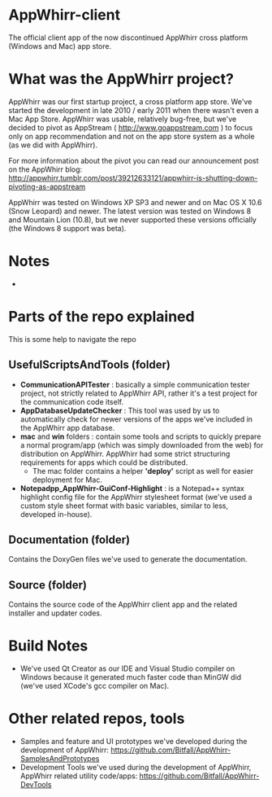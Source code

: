 AppWhirr-client===============The official client app of the now discontinued AppWhirr cross platform (Windows and Mac) app store.What was the AppWhirr project?=================AppWhirr was our first startup project, a cross platform app store. We've started the development in late 2010 / early 2011 when there wasn't even a Mac App Store. AppWhirr was usable, relatively bug-free, but we've decided to pivot as AppStream ( http://www.goappstream.com ) to focus only on app recommendation and not on the app store system as a whole (as we did with AppWhirr).For more information about the pivot you can read our announcement post on the AppWhirr blog: http://appwhirr.tumblr.com/post/39212633121/appwhirr-is-shutting-down-pivoting-as-appstreamAppWhirr was tested on Windows XP SP3 and newer and on Mac OS X 10.6 (Snow Leopard) and newer. The latest version was tested on Windows 8 and Mountain Lion (10.8), but we never supported these versions officially (the Windows 8 support was beta).Notes=================* Parts of the repo explained=================This is some help to navigate the repoUsefulScriptsAndTools (folder)----------------------------------* **CommunicationAPITester** : basically a simple communication tester project, not strictly related to AppWhirr API, rather it's a test project for the communication code itself.* **AppDatabaseUpdateChecker** : This tool was used by us to automatically check for newer versions of the apps we've included in the AppWhirr app database.* **mac** and **win** folders : contain some tools and scripts to quickly prepare a normal program/app (which was simply downloaded from the web) for distribution on AppWhirr. AppWhirr had some strict structuring requirements for apps which could be distributed.    * The mac folder contains a helper **'deploy'** script as well for easier deployment for Mac.* **Notepadpp_AppWhirr-GuiConf-Highlight** : is a Notepad++ syntax highlight config file for the AppWhirr stylesheet format (we've used a custom style sheet format with basic variables, similar to less, developed in-house).Documentation (folder)---------------------------------Contains the DoxyGen files we've used to generate the documentation.Source (folder)---------------------------------Contains the source code of the AppWhirr client app and the related installer and updater codes.Build Notes=================* We've used Qt Creator as our IDE and Visual Studio compiler on Windows because it generated much faster code than MinGW did (we've used XCode's gcc compiler on Mac).Other related repos, tools=================* Samples and feature and UI prototypes we've developed during the development of AppWhirr: https://github.com/Bitfall/AppWhirr-SamplesAndPrototypes* Development Tools we've used during the development of AppWhirr, AppWhirr related utility code/apps: https://github.com/Bitfall/AppWhirr-DevTools